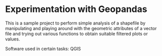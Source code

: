 # Experimentation with Geopandas

This is a sample project to perform simple analysis of a shapefile by manipulating and playing around with the geometric attributes of a vector file and trying out various functions to obtain suitable filtered plots or values.

Software used in certain tasks: QGIS
